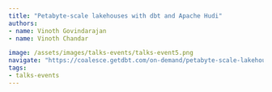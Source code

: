 ```yaml
---
title: "Petabyte-scale lakehouses with dbt and Apache Hudi"
authors:
- name: Vinoth Govindarajan
- name: Vinoth Chandar

image: /assets/images/talks-events/talks-event5.png
navigate: "https://coalesce.getdbt.com/on-demand/petabyte-scale-lakehouses-with-dbt-and-apache-hudi"
tags:
- talks-events
---
```

